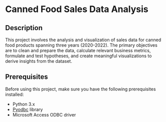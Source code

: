 # Canned Food Sales Data Analysis

## Description

This project involves the analysis and visualization of sales data for canned food products spanning three years (2020-2022). The primary objectives are to clean and prepare the data, calculate relevant business metrics, formulate and test hypotheses, and create meaningful visualizations to derive insights from the dataset.

## Prerequisites

Before using this project, make sure you have the following prerequisites installed:

- Python 3.x
- [Pyodbc](https://pypi.org/project/pyodbc/) library
- Microsoft Access ODBC driver
